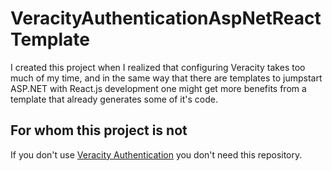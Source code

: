 # VeracityAuthenticationAspNetReactTemplate

I created this project when I realized that configuring Veracity takes too much of my time, and in the same way that there are templates to jumpstart ASP.NET with React.js development one might get more benefits from a template that already generates some of it's code.

## For whom this project is not
If you don't use [Veracity Authentication](https://www.veracity.com/) you don't need this repository.
